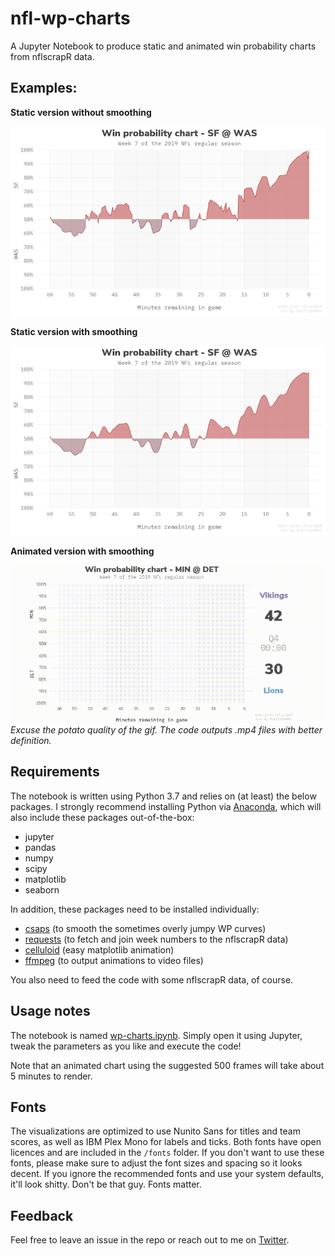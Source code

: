 # nfl-wp-charts
A Jupyter Notebook to produce static and animated win probability charts from nflscrapR data.

## Examples:

**Static version without smoothing**

![Static](output/example.png)


**Static version with smoothing**

![Static](output/example_smooth.png)


**Animated version with smoothing**

![Animated](output/example.gif)
*Excuse the potato quality of the gif. The code outputs .mp4 files with better definition.*

## Requirements
The notebook is written using Python 3.7 and relies on (at least) the below packages. I strongly recommend installing Python via [Anaconda](https://www.anaconda.com/distribution/), which will also include these packages out-of-the-box:
- jupyter
- pandas
- numpy
- scipy
- matplotlib
- seaborn

In addition, these packages need to be installed individually:
- [csaps](https://github.com/espdev/csaps) (to smooth the sometimes overly jumpy WP curves)
- [requests](https://requests.kennethreitz.org/en/master/) (to fetch and join week numbers to the nflscrapR data)
- [celluloid](https://github.com/jwkvam/celluloid) (easy matplotlib animation)
- [ffmpeg](https://ffmpeg.org/download.html) (to output animations to video files)

You also need to feed the code with some nflscrapR data, of course.

## Usage notes
The notebook is named [wp-charts.ipynb](https://github.com/larsjaakko/nfl-wp-charts/blob/master/wp-charts.ipynb). Simply open it using Jupyter, tweak the parameters as you like and execute the code!

Note that an animated chart using the suggested 500 frames will take about 5 minutes to render.

## Fonts
The visualizations are optimized to use Nunito Sans for titles and team scores, as well as IBM Plex Mono for labels and ticks. Both fonts have open licences and are included in the `/fonts` folder. If you don't want to use these fonts, please make sure to adjust the font sizes and spacing so it looks decent. If you ignore the recommended fonts and use your system defaults, it'll look shitty. Don't be that guy. Fonts matter.

## Feedback
Feel free to leave an issue in the repo or reach out to me on [Twitter](https://twitter.com/larsjaakko/).
